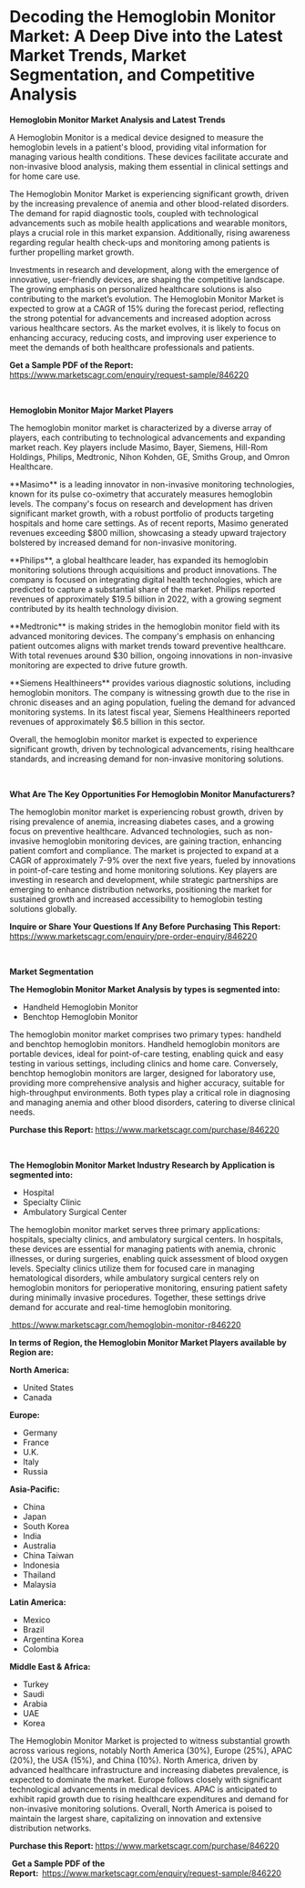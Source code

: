 <p><h1>Decoding the Hemoglobin Monitor Market: A Deep Dive into the Latest Market Trends, Market Segmentation, and Competitive Analysis</h1></p><p><strong>Hemoglobin Monitor Market Analysis and Latest Trends</strong></p>
<p><p>A Hemoglobin Monitor is a medical device designed to measure the hemoglobin levels in a patient's blood, providing vital information for managing various health conditions. These devices facilitate accurate and non-invasive blood analysis, making them essential in clinical settings and for home care use.</p><p>The Hemoglobin Monitor Market is experiencing significant growth, driven by the increasing prevalence of anemia and other blood-related disorders. The demand for rapid diagnostic tools, coupled with technological advancements such as mobile health applications and wearable monitors, plays a crucial role in this market expansion. Additionally, rising awareness regarding regular health check-ups and monitoring among patients is further propelling market growth.</p><p>Investments in research and development, along with the emergence of innovative, user-friendly devices, are shaping the competitive landscape. The growing emphasis on personalized healthcare solutions is also contributing to the market’s evolution. The Hemoglobin Monitor Market is expected to grow at a CAGR of 15% during the forecast period, reflecting the strong potential for advancements and increased adoption across various healthcare sectors. As the market evolves, it is likely to focus on enhancing accuracy, reducing costs, and improving user experience to meet the demands of both healthcare professionals and patients.</p></p>
<p><strong>Get a Sample PDF of the Report:&nbsp;</strong> <a href="https://www.marketscagr.com/enquiry/request-sample/846220?utm_campaign=2959&utm_medium=2&utm_source=Github&utm_content=ia&utm_term=13042025&utm_id=hemoglobin-monitor">https://www.marketscagr.com/enquiry/request-sample/846220</a></p>
<p>&nbsp;</p>
<p><strong>Hemoglobin Monitor Major Market Players</strong></p>
<p><p>The hemoglobin monitor market is characterized by a diverse array of players, each contributing to technological advancements and expanding market reach. Key players include Masimo, Bayer, Siemens, Hill-Rom Holdings, Philips, Medtronic, Nihon Kohden, GE, Smiths Group, and Omron Healthcare.</p><p>**Masimo** is a leading innovator in non-invasive monitoring technologies, known for its pulse co-oximetry that accurately measures hemoglobin levels. The company's focus on research and development has driven significant market growth, with a robust portfolio of products targeting hospitals and home care settings. As of recent reports, Masimo generated revenues exceeding $800 million, showcasing a steady upward trajectory bolstered by increased demand for non-invasive monitoring.</p><p>**Philips**, a global healthcare leader, has expanded its hemoglobin monitoring solutions through acquisitions and product innovations. The company is focused on integrating digital health technologies, which are predicted to capture a substantial share of the market. Philips reported revenues of approximately $19.5 billion in 2022, with a growing segment contributed by its health technology division.</p><p>**Medtronic** is making strides in the hemoglobin monitor field with its advanced monitoring devices. The company's emphasis on enhancing patient outcomes aligns with market trends toward preventive healthcare. With total revenues around $30 billion, ongoing innovations in non-invasive monitoring are expected to drive future growth.</p><p>**Siemens Healthineers** provides various diagnostic solutions, including hemoglobin monitors. The company is witnessing growth due to the rise in chronic diseases and an aging population, fueling the demand for advanced monitoring systems. In its latest fiscal year, Siemens Healthineers reported revenues of approximately $6.5 billion in this sector.</p><p>Overall, the hemoglobin monitor market is expected to experience significant growth, driven by technological advancements, rising healthcare standards, and increasing demand for non-invasive monitoring solutions.</p></p>
<p>&nbsp;</p>
<p><strong>What Are The Key Opportunities For Hemoglobin Monitor Manufacturers?</strong></p>
<p><p>The hemoglobin monitor market is experiencing robust growth, driven by rising prevalence of anemia, increasing diabetes cases, and a growing focus on preventive healthcare. Advanced technologies, such as non-invasive hemoglobin monitoring devices, are gaining traction, enhancing patient comfort and compliance. The market is projected to expand at a CAGR of approximately 7-9% over the next five years, fueled by innovations in point-of-care testing and home monitoring solutions. Key players are investing in research and development, while strategic partnerships are emerging to enhance distribution networks, positioning the market for sustained growth and increased accessibility to hemoglobin testing solutions globally.</p></p>
<p><strong>Inquire or Share Your Questions If Any Before Purchasing This Report:</strong> <a href="https://www.marketscagr.com/enquiry/pre-order-enquiry/846220?utm_campaign=2959&utm_medium=2&utm_source=Github&utm_content=ia&utm_term=13042025&utm_id=hemoglobin-monitor">https://www.marketscagr.com/enquiry/pre-order-enquiry/846220</a></p>
<p>&nbsp;</p>
<p><strong>Market Segmentation</strong></p>
<p><strong>The Hemoglobin Monitor Market Analysis by types is segmented into:</strong></p>
<p><ul><li>Handheld Hemoglobin Monitor</li><li>Benchtop Hemoglobin Monitor</li></ul></p>
<p><p>The hemoglobin monitor market comprises two primary types: handheld and benchtop hemoglobin monitors. Handheld hemoglobin monitors are portable devices, ideal for point-of-care testing, enabling quick and easy testing in various settings, including clinics and home care. Conversely, benchtop hemoglobin monitors are larger, designed for laboratory use, providing more comprehensive analysis and higher accuracy, suitable for high-throughput environments. Both types play a critical role in diagnosing and managing anemia and other blood disorders, catering to diverse clinical needs.</p></p>
<p><strong>Purchase this Report:&nbsp;</strong><a href="https://www.marketscagr.com/purchase/846220?utm_campaign=2959&utm_medium=2&utm_source=Github&utm_content=ia&utm_term=13042025&utm_id=hemoglobin-monitor">https://www.marketscagr.com/purchase/846220</a></p>
<p>&nbsp;</p>
<p><strong>The Hemoglobin Monitor Market Industry Research by Application is segmented into:</strong></p>
<p><ul><li>Hospital</li><li>Specialty Clinic</li><li>Ambulatory Surgical Center</li></ul></p>
<p><p>The hemoglobin monitor market serves three primary applications: hospitals, specialty clinics, and ambulatory surgical centers. In hospitals, these devices are essential for managing patients with anemia, chronic illnesses, or during surgeries, enabling quick assessment of blood oxygen levels. Specialty clinics utilize them for focused care in managing hematological disorders, while ambulatory surgical centers rely on hemoglobin monitors for perioperative monitoring, ensuring patient safety during minimally invasive procedures. Together, these settings drive demand for accurate and real-time hemoglobin monitoring.</p></p>
<p><a href="https://www.marketscagr.com/hemoglobin-monitor-r846220?utm_campaign=2959&utm_medium=2&utm_source=Github&utm_content=ia&utm_term=13042025&utm_id=hemoglobin-monitor">&nbsp;https://www.marketscagr.com/hemoglobin-monitor-r846220</a></p>
<p><strong>In terms of Region, the Hemoglobin Monitor Market Players available by Region are:</strong></p>
<p>
    <p> <strong> North America: </strong>
        <ul>
            <li>United States</li>
            <li>Canada</li>
        </ul>
        </p> 
    <p> <strong> Europe: </strong>
        <ul>
            <li>Germany</li>
            <li>France</li>
            <li>U.K.</li>
            <li>Italy</li>
            <li>Russia</li>
        </ul>
        </p> 
    <p> <strong> Asia-Pacific: </strong>
        <ul>
            <li>China</li>
            <li>Japan</li>
            <li>South Korea</li>
            <li>India</li>
            <li>Australia</li>
            <li>China Taiwan</li>
            <li>Indonesia</li>
            <li>Thailand</li>
            <li>Malaysia</li>
        </ul>
        </p> 
    <p> <strong> Latin America: </strong>
        <ul>
            <li>Mexico</li>
            <li>Brazil</li>
            <li>Argentina Korea</li>
            <li>Colombia</li>
        </ul>
        </p> 
    <p> <strong> Middle East & Africa: </strong>
        <ul>
            <li>Turkey</li>
            <li>Saudi</li>
            <li>Arabia</li>
            <li>UAE</li>
            <li>Korea</li>
        </ul>
    </p>
    </p>
<p><p>The Hemoglobin Monitor Market is projected to witness substantial growth across various regions, notably North America (30%), Europe (25%), APAC (20%), the USA (15%), and China (10%). North America, driven by advanced healthcare infrastructure and increasing diabetes prevalence, is expected to dominate the market. Europe follows closely with significant technological advancements in medical devices. APAC is anticipated to exhibit rapid growth due to rising healthcare expenditures and demand for non-invasive monitoring solutions. Overall, North America is poised to maintain the largest share, capitalizing on innovation and extensive distribution networks.</p></p>
<p><strong>Purchase this Report: </strong><a href="https://www.marketscagr.com/purchase/846220?utm_campaign=2959&utm_medium=2&utm_source=Github&utm_content=ia&utm_term=13042025&utm_id=hemoglobin-monitor">https://www.marketscagr.com/purchase/846220</a></p>
<p>&nbsp;<strong>Get a Sample PDF of the Report:&nbsp;&nbsp;</strong><a href="https://www.marketscagr.com/enquiry/request-sample/846220?utm_campaign=2959&utm_medium=2&utm_source=Github&utm_content=ia&utm_term=13042025&utm_id=hemoglobin-monitor">https://www.marketscagr.com/enquiry/request-sample/846220</a></p>
<p><strong></strong></p>
<p><p></p><p></p><p></p></p>